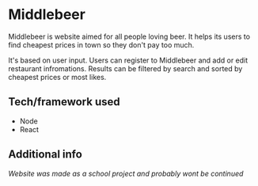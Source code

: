 # Middlebeer

Middlebeer is website aimed for all people loving beer. It helps its users to find cheapest prices in town so they don't pay too much.

It's based on user input. Users can register to Middlebeer and add or edit restaurant infromations. Results can be filtered by search and sorted by cheapest prices or most likes.


## Tech/framework used

* Node
* React

## Additional info

_Website was made as a school project and probably wont be continued_
